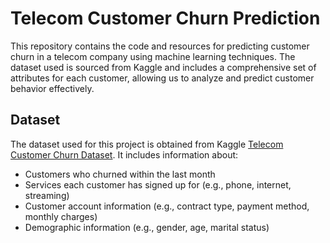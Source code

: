 # Telecom Customer Churn Prediction

This repository contains the code and resources for predicting customer churn in a telecom company using machine learning techniques. The dataset used is sourced from Kaggle and includes a comprehensive set of attributes for each customer, allowing us to analyze and predict customer behavior effectively.

## Dataset
The dataset used for this project is obtained from Kaggle [Telecom Customer Churn Dataset](https://www.kaggle.com/datasets/blastchar/telco-customer-churn). It includes information about:
- Customers who churned within the last month
- Services each customer has signed up for (e.g., phone, internet, streaming)
- Customer account information (e.g., contract type, payment method, monthly charges)
- Demographic information (e.g., gender, age, marital status)
